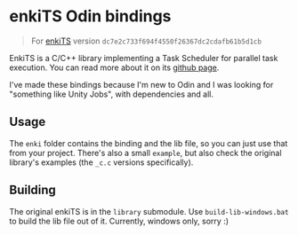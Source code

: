 # enkiTS Odin bindings

> For [enkiTS](https://github.com/dougbinks/enkiTS) version `dc7e2c733f694f4550f26367dc2cdafb61b5d1cb`

EnkiTS is a C/C++ library implementing a Task Scheduler for parallel task execution. You can read more about it on its [github page](https://github.com/dougbinks/enkiTS).

I've made these bindings because I'm new to Odin and I was looking for "something like Unity Jobs", with dependencies and all.

## Usage

The `enki` folder contains the binding and the lib file, so you can just use that from your project. There's also a small `example`, but also check the original library's examples (the `_c.c` versions specifically).

## Building

The original enkiTS is in the `library` submodule. Use `build-lib-windows.bat` to build the lib file out of it. Currently, windows only, sorry :)
